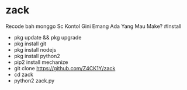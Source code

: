 # zack
Recode bah monggo Sc Kontol Gini Emang Ada Yang Mau Make?
#Install
- pkg update && pkg upgrade
- pkg install git
- pkg install nodejs
- pkg install python2
- pip2 install mechanize
- git clone https://github.com/Z4CK1Y/zack
- cd zack
- python2 zack.py
